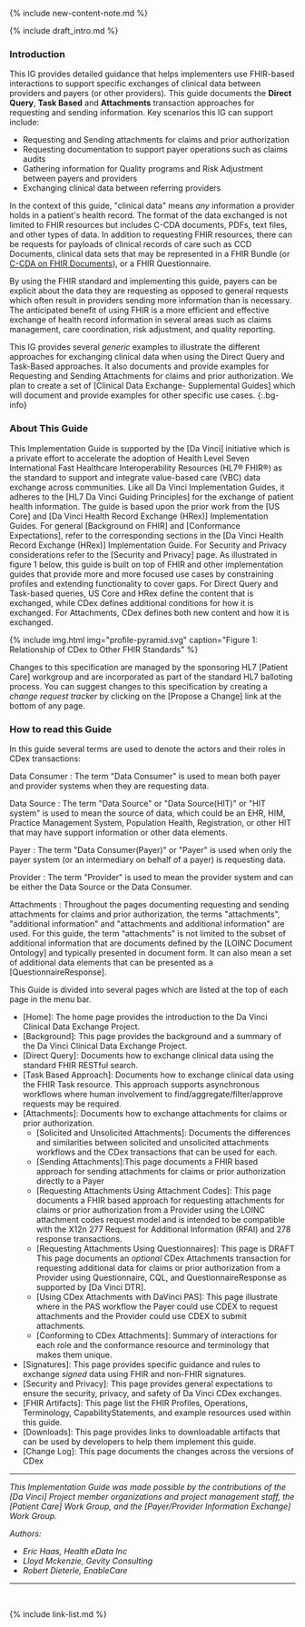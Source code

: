 
{% include new-content-note.md %}

{% include draft_intro.md %}

### Introduction

This IG provides detailed guidance that helps implementers use FHIR-based interactions to support specific exchanges of clinical data between providers and payers (or other providers).  This guide documents the **Direct Query**, **Task Based** and **Attachments** transaction approaches for requesting and sending information. Key scenarios this IG can support include:

 - Requesting and Sending attachments for claims and prior authorization
 - Requesting documentation to support payer operations such as claims audits
 - Gathering information for Quality programs and Risk Adjustment between payers and providers
 - Exchanging clinical data between referring providers


In the context of this guide, "clinical data" means *any* information a provider holds in a patient's health record. The format of the data exchanged is not limited to FHIR resources but includes C-CDA documents, PDFs, text files, and other types of data.  <span class="bg-success" markdown="1">In addition to requesting FHIR resources, there can</span><!-- new-content --> be requests for payloads of clinical records of care such as CCD Documents, clinical data sets that may be represented in a FHIR Bundle (or [C-CDA on FHIR Documents](http://hl7.org/fhir/us/ccda/)),<span class="bg-success" markdown="1"> or a FHIR Questionnaire.</span><!-- new-content -->

By using the FHIR standard and implementing this guide, payers can be explicit about the data they are requesting as opposed to general requests which often result in providers sending more information than is necessary. The anticipated benefit of using FHIR is a more efficient and effective exchange of health record information in several areas such as claims management, care coordination, risk adjustment, and quality reporting.

This IG provides several *generic* examples to illustrate the different approaches for exchanging clinical data when using the Direct Query and Task-Based approaches. It also documents and provide examples for Requesting and Sending Attachments for claims and prior authorization.  We plan to create a set of [Clinical Data Exchange- Supplemental Guides] which will document and provide examples for other specific use cases.
{:.bg-info}

### About This Guide

This Implementation Guide is supported by the [Da Vinci] initiative which is a private effort to accelerate the adoption of Health Level Seven International Fast Healthcare Interoperability Resources (HL7® FHIR®) as the standard to support and integrate value-based care (VBC) data exchange across communities. Like all Da Vinci Implementation Guides, it <span class="bg-success" markdown="1">adheres to</span><!-- new-content --> the [HL7 Da Vinci Guiding Principles] for the exchange of patient health information.  The guide is based upon the prior work from the [US Core] and [Da Vinci Health Record Exchange (HRex)] Implementation Guides. For general [Background on FHIR] and [Conformance Expectations], refer to the corresponding sections in the [Da Vinci Health Record Exchange (HRex)] Implementation Guide. For Security and Privacy considerations refer to the [Security and Privacy] page. As illustrated in figure 1 below, this guide is built on top of FHIR and other implementation guides that provide more and more focused use cases by constraining profiles and extending functionality to cover gaps.  For Direct Query and Task-based queries, US Core and HRex define the content that is exchanged, while CDex defines additional conditions for how it is exchanged. For Attachments, CDex defines both new content and how it is exchanged.

{% include img.html img="profile-pyramid.svg" caption="Figure 1: Relationship of CDex to Other FHIR Standards" %}

Changes to this specification are managed by the sponsoring HL7 [Patient Care] workgroup and are incorporated as part of the standard HL7 balloting process. You can suggest changes to this specification by creating a *change request tracker* by clicking on the [Propose a Change] link at the bottom of any page.

### How to read this Guide

In this guide several terms are used to denote the actors and their roles in CDex transactions:

Data Consumer
: The term "Data Consumer" is used to mean both payer and provider systems when they are requesting data.

Data Source
: The term "Data Source" or "Data Source(HIT)"  or "HIT system" is used to mean the source of data, which could be an EHR, HIM, Practice Management System, Population Health, Registration, or other HIT that may have support information or other data elements.

Payer
: The term  "Data Consumer(Payer)" or "Payer" is used when only the payer system (or an intermediary on behalf of a payer) is requesting data. 

Provider
: The term "Provider" is used to mean the provider system and can be either the Data Source or the Data Consumer.

Attachments
: <span class="bg-success" markdown="1">Throughout the pages documenting requesting and sending attachments for claims and prior authorization, the terms "attachments", "additional information" and "attachments and additional information" are used.  For this guide, the term “attachments" is not limited to the subset of additional information that are documents defined by the [LOINC Document Ontology] and typically presented in document form. It can also mean a set of additional data elements that can be presented as a [QuestionnaireResponse].</span><!-- new-content --> 

This Guide is divided into several pages which are listed at the top of each page in the menu bar.

- [Home]\: The home page provides the introduction to the Da Vinci Clinical Data Exchange Project.
- [Background]\: This page provides the background and a summary of the Da Vinci Clinical Data Exchange Project.
- [Direct Query]\: Documents how to exchange clinical data using the standard FHIR RESTful search.
- [Task Based Approach]\: Documents how to exchange clinical data using the FHIR Task resource. This approach supports asynchronous workflows where human involvement to find/aggregate/filter/approve requests may be required.
- [Attachments]\: Documents how to exchange attachments for claims or prior authorization.
    - [Solicited and Unsolicited Attachments]\: Documents the differences and similarities between solicited and unsolicited attachments workflows and the CDex transactions that can be used for each.
    - [Sending Attachments]\:This page documents a FHIR based approach for sending attachments for claims or prior authorization directly to a Payer 
    - [Requesting Attachments Using Attachment Codes]\: This page documents a FHIR based approach for requesting attachments for claims or prior authorization from a Provider using the LOINC attachment codes request model and is intended to be compatible with the X12n 277 Request for Additional Information (RFAI) and 278 response transactions.
    - <span class="bg-success" markdown="1">[Requesting Attachments Using Questionnaires]\: <span class="bg-warning">This page is DRAFT</span> This page documents an *optional* CDex Attachments transaction for requesting additional data for claims or prior authorization from a Provider using Questionnaire, CQL, and QuestionnaireResponse as supported by [Da Vinci DTR].</span><!-- new-content -->
    - [Using CDex Attachments with DaVinci PAS]\: This page illustrate where in the PAS workflow the Payer could use CDEX to request attachments and the Provider could use CDEX to submit attachments.
    - <span class="bg-success" markdown="1">[Conforming to CDex Attachments]\: Summary of interactions for each role and the conformance resource and terminology that makes them unique.</span><!-- new-content -->
- [Signatures]\: This page provides specific guidance and rules to exchange *signed* data using FHIR and non-FHIR signatures.
- [Security and Privacy]\: This page provides general expectations to ensure the security, privacy, and safety of Da Vinci CDex exchanges.
- [FHIR Artifacts]\: This page list the FHIR Profiles, Operations, Terminology, CapabilityStatements, and example resources used within this guide.
- [Downloads]\: This page provides links to downloadable artifacts that can be used by developers to help them implement this guide.
- [Change Log]\: This page documents the changes across the versions of CDex

---

*This Implementation Guide was made possible by the contributions of the [Da Vinci] Project member organizations and project management staff, the [Patient Care] Work Group, and the [Payer/Provider Information Exchange] Work Group.*

*Authors:*

- *Eric Haas, Health eData Inc*
- *Lloyd Mckenzie, Gevity Consulting*
- *Robert Dieterle, EnableCare*

---

<br />

{% include link-list.md %}
